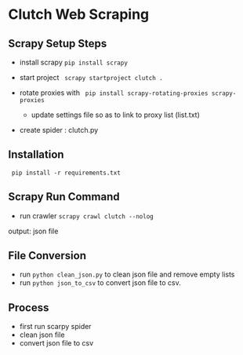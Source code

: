 # Clutch Web Scraping


## Scrapy Setup Steps

* install scrapy ``` pip install scrapy ```

* start project ``` scrapy startproject clutch .```

* rotate proxies with  ``` pip install scrapy-rotating-proxies scrapy-proxies```

    - update settings file so as to link to proxy list (list.txt)

* create spider : clutch.py

## Installation

``` pip install -r requirements.txt```

## Scrapy Run Command

* run crawler ``` scrapy crawl clutch --nolog ```

output: json file

## File Conversion

* run ``` python clean_json.py ``` to clean json file and remove empty lists
* run ``` python json_to_csv ``` to convert json file to csv.

## Process

* first run scarpy spider
* clean json file
* convert json file to csv
